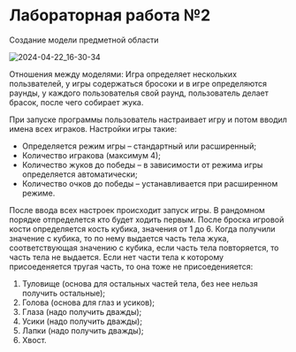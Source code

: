 # Лабораторная работа №2
Создание модели предметной области

![2024-04-22_16-30-34](https://github.com/Black0Semen/RTuPPO/assets/80569896/ffecbf5b-8012-4cbb-8238-e904c291016b)


Отношения между моделями: Игра определяет нескольких пользвателей, у игры содержаться бросоки и в игре определяются раунды, у каждого пользователья свой раунд, пользователь делает брасок, после чего собирает жука.

При запуске программы пользователь настраивает игру и потом вводил имена всех играков. Настройки игры такие:

* Определяется режим игры – стандартный или расширенный;
* Количество игракова (максимум 4);
* Количество жуков до победы – в зависимости от режима игры определяется автоматически;
* Количество очков до победы – устанавливается при расширенном режиме.

После ввода всех настроек происходит запуск игры. В рандомном порядке отпределется кто будет ходить первым. После броска игровой кости определяется кость кубика, значения от 1 до 6. 
Когда получили значение с кубика, то по нему выдается часть тела жука, соответствующая значению с кубика, если часть тела повторяется, то часть тела не выдается. Если нет части тела к которому присоеденяется тругая часть, то она тоже не присоеденияется:

1. Туловище (основа для остальных частей тела, без нее нельзя получить остальные);
2. Голова (основа для глаз и усиков);
3. Глаза (надо получить дважды);
4. Усики (надо получить дважды);
5. Лапки (надо получить дважды);
6. Хвост.

